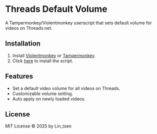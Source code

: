 # Threads Default Volume

A Tampermonkey/Violentmonkey userscript that sets default volume for videos on Threads.net.

## Installation

1. Install [Violentmonkey](https://violentmonkey.github.io/) or [Tampermonkey](https://www.tampermonkey.net/).
2. Click [here](https://raw.githubusercontent.com/Lintsen3847/Threads-Volume/main/main.js) to install the script.

## Features

- Set a default video volume for all videos on Threads.
- Customizable volume setting.
- Auto apply on newly loaded videos.

## License

MIT License
© 2025 by Lin_tsen
